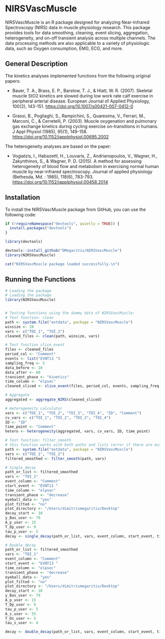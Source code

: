 # NIRSVascMuscle

NIRSVascMuscle is an R package designed for analyzing Near-Infrared Spectroscopy (NIRS) data in muscle physiology research. This package provides tools for data smoothing, cleaning, event slicing, aggregation, heterogeneity, and on-off transient analysis across multiple channels. The data processing methods are also applicable to a variety of physiologic data, such as Oxygen consumption, EMG, ECG, and more.

## General Description

The kinetics analyses implemented functions from the following original papers:

- Bauer, T. A., Brass, E. P., Barstow, T. J., & Hiatt, W. R. (2007). Skeletal muscle StO2 kinetics are slowed during low work rate calf exercise in peripheral arterial disease. European Journal of Applied Physiology, 100(2), 143-151. https://doi.org/10.1007/s00421-007-0412-0 

- Grassi, B., Pogliaghi, S., Rampichini, S., Quaresima, V., Ferrari, M., Marconi, C., & Cerretelli, P. (2003). Muscle oxygenation and pulmonary gas exchange kinetics during cycling exercise on-transitions in humans. J Appl Physiol (1985), 95(1), 149-158. https://doi.org/10.1152/japplphysiol.00695.2002 

The heterogeneity analyses are based on the paper:

- Vogiatzis, I., Habazettl, H., Louvaris, Z., Andrianopoulos, V., Wagner, H., Zakynthinos, S., & Wagner, P. D. (2015). A method for assessing heterogeneity of blood flow and metabolism in exercising normal human muscle by near-infrared spectroscopy. Journal of applied physiology (Bethesda, Md. : 1985), 118(6), 783-793. https://doi.org/10.1152/japplphysiol.00458.2014



## Installation

To install the NIRSVascMuscle package from GitHub, you can use the following code:

```r
if (!requireNamespace("devtools", quietly = TRUE)) {
  install.packages("devtools")
}

library(devtools)

devtools::install_github("DMegaritis/NIRSVascMuscle")
library(NIRSVascMuscle)

cat("NIRSVascMuscle package loaded successfully.\n")
```

## Running the Functions

```r
# Loading the package
# Loading the package
library(NIRSVascMuscle)


# Testing functions using the dummy data of NIRSVascMuscle:
# Test function: clean
path <- system.file("extdata", package = "NIRSVascMuscle")
winsize <- 20
vars <- c("TOI_1", "TOI_2")
cleaned_files <- clean(path, winsize, vars)

# Test function slice_event
files <- cleaned_files
period_col <- "Comment"
events <- list("EVNT13 ")
sampling_freq <- 5
data_before <- 10
data_after <- 60
transient_phase <- "kinetics"
time_column <- "elpsec"
cleaned_sliced <- slice_event(files, period_col, events, sampling_freq, data_before, data_after, transient_phase, time_column)

# Aggregate
aggregated <- aggregate_NIRS(cleaned_sliced)

# Heterogeneity calculator
vars <- c("TOI_1", "TOI_2", "TOI_3", "TOI_4", "ID", "Comment")
cv_vars <- c("TOI_1", "TOI_2", "TOI_3", "TOI_4")
ID <- "ID"
time_point <- "Comment"
hetero <- heterogeneity(aggregated, vars, cv_vars, ID, time_point)

# Test function: filter_smooth
# this function works with both paths and lists (error if there are missing data)
path <- system.file("extdata", package = "NIRSVascMuscle")
vars <- c("TOI_1", "TOI_2")
filtered_smoothed <- filter_smooth(path, vars)

# Single_decay
path_or_list <- filtered_smoothed
vars <- "TOI_1"
event_column <- "Comment"
start_event <- "EVNT13 "
time_column <- "elpsec"
transient_phase <- "decrease"
eyeball_data <- "yes"
plot_fitted <- "no"
plot_directory <- "/Users/dimitrismegaritis/Desktop"
decay_start <- 10
y_Bas_user <- 70
A_p_user <- 15
T_Dp_user <- 9
tau_p_user <- 5
decay <- single_decay(path_or_list, vars, event_column, start_event, time_column, transient_phase, eyeball_data, plot_fitted, plot_directory, decay_start, y_Bas_user, A_p_user, T_Dp_user, tau_p_user)

# Double decay
path_or_list <- filtered_smoothed
vars <- "TOI_1"
event_column <- "Comment"
start_event <- "EVNT13 "
time_column <- "elpsec"
transient_phase <- "decrease"
eyeball_data <- "yes"
plot_fitted <- "no"
plot_directory <- "/Users/dimitrismegaritis/Desktop"
decay_start <- 10
y_Bas_user <- 70
A_p_user <- 15
T_Dp_user <- 9
tau_p_user <- 5
A_s_user <- 55
T_Ds_user <- 5
tau_s_user <- 4

decay <- double_decay(path_or_list, vars, event_column, start_event, time_column, transient_phase, eyeball_data, plot_fitted, plot_directory, decay_start, y_Bas_user, A_p_user, T_Dp_user, tau_p_user, A_s_user, T_Ds_user, tau_s_user)
```
